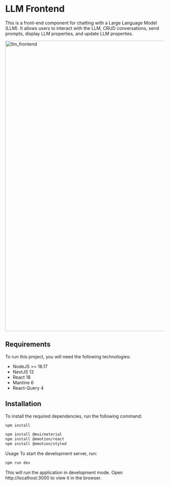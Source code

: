 # LLM Frontend

This is a front-end component for chatting with a Large Language Model (LLM). It allows users to interact with the LLM, CRUD conversations, send prompts, display LLM properties, and update LLM properties.

<img width="918" alt="llm_frontend" src="https://github.com/aarontxz/llm_frontend/assets/115057223/fda96b68-7724-43e9-9996-c99c9e41b83d">


## Requirements

To run this project, you will need the following technologies:

- NodeJS >= 18.17
- NextJS 13
- React 18
- Mantine 6
- React-Query 4

## Installation

To install the required dependencies, run the following command:

```bash
npm install
```

```bash
npm install @mui/material
npm install @emotion/react
npm install @emotion/styled
```

Usage
To start the development server, run:

```bash
npm run dev
```

This will run the application in development mode. Open http://localhost:3000 to view it in the browser.
